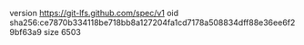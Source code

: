 version https://git-lfs.github.com/spec/v1
oid sha256:ce7870b334118be718bb8a127204fa1cd7178a508834dff88e36ee6f29bf63a9
size 6503
